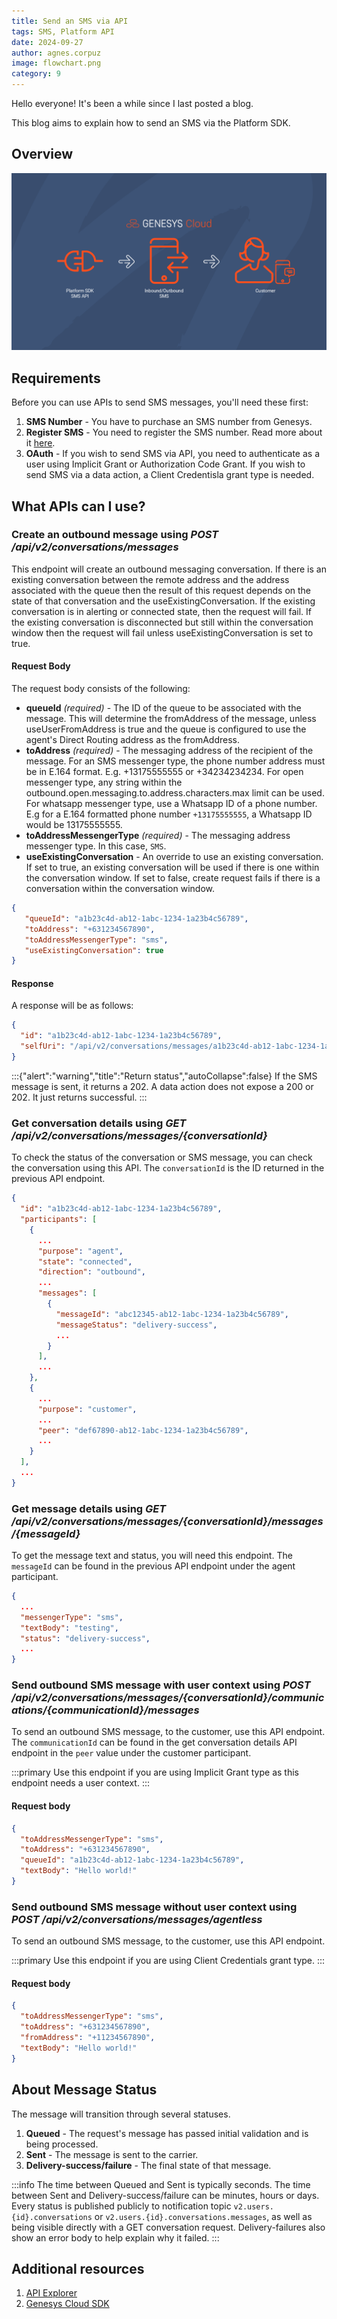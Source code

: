 ```yaml
---
title: Send an SMS via API
tags: SMS, Platform API
date: 2024-09-27
author: agnes.corpuz
image: flowchart.png
category: 9
---
```


Hello everyone! It's been a while since I last posted a blog.

This blog aims to explain how to send an SMS via the Platform SDK.

## Overview
![Flowchart](flowchart.png "Flowchart")

## Requirements
Before you can use APIs to send SMS messages, you'll need these first:
1. **SMS Number** - You have to purchase an SMS number from Genesys.
2. **Register SMS** - You need to register the SMS number. Read more about it [here](https://help.mypurecloud.com/articles/required-regulatory-documentation-for-sms-number-purchase/).
3. **OAuth** - If you wish to send SMS via API, you need to authenticate as a user using Implicit Grant or Authorization Code Grant. If you wish to send SMS via a data action, a Client Credentisla grant type is needed.

## What APIs can I use?

### Create an outbound message using *POST /api/v2/conversations/messages*
This endpoint will create an outbound messaging conversation. If there is an existing conversation between the remote address and the address associated with the queue then the result of this request depends on the state of that conversation and the useExistingConversation. If the existing conversation is in alerting or connected state, then the request will fail. If the existing conversation is disconnected but still within the conversation window then the request will fail unless useExistingConversation is set to true.

#### Request Body
The request body consists of the following:
- **queueId** *(required)* - The ID of the queue to be associated with the message. This will determine the fromAddress of the message, unless useUserFromAddress is true and the queue is configured to use the agent's Direct Routing address as the fromAddress.
- **toAddress** *(required)* - The messaging address of the recipient of the message. For an SMS messenger type, the phone number address must be in E.164 format. E.g. +13175555555 or +34234234234. For open messenger type, any string within the outbound.open.messaging.to.address.characters.max limit can be used. For whatsapp messenger type, use a Whatsapp ID of a phone number. E.g for a E.164 formatted phone number `+13175555555`, a Whatsapp ID would be 13175555555.
- **toAddressMessengerType** *(required)* - The messaging address messenger type. In this case, `SMS`.
- **useExistingConversation** - An override to use an existing conversation. If set to true, an existing conversation will be used if there is one within the conversation window. If set to false, create request fails if there is a conversation within the conversation window.

```json
{
   "queueId": "a1b23c4d-ab12-1abc-1234-1a23b4c56789",
   "toAddress": "+631234567890",
   "toAddressMessengerType": "sms",
   "useExistingConversation": true
}
```

#### Response
A response will be as follows:

```json
{
  "id": "a1b23c4d-ab12-1abc-1234-1a23b4c56789",
  "selfUri": "/api/v2/conversations/messages/a1b23c4d-ab12-1abc-1234-1a23b4c56789"
}
```
:::{"alert":"warning","title":"Return status","autoCollapse":false}
If the SMS message is sent, it returns a 202. A data action does not expose a 200 or 202.  It just returns successful.
:::

### Get conversation details using *GET /api/v2/conversations/messages/{conversationId}*
To check the status of the conversation or SMS message, you can check the conversation using this API. The `conversationId` is the ID returned in the previous API endpoint.

```json
{
  "id": "a1b23c4d-ab12-1abc-1234-1a23b4c56789",
  "participants": [
    {
      ...
      "purpose": "agent",
      "state": "connected",
      "direction": "outbound",
      ...
      "messages": [
        {
          "messageId": "abc12345-ab12-1abc-1234-1a23b4c56789",
          "messageStatus": "delivery-success",
          ...
        }
      ],
      ...
    },
    {
      ...
      "purpose": "customer",
      ...
      "peer": "def67890-ab12-1abc-1234-1a23b4c56789",
      ...
    }
  ],
  ...
}
```

### Get message details using *GET /api/v2/conversations/messages/{conversationId}/messages/{messageId}*
To get the message text and status, you will need this endpoint. The `messageId` can be found in the previous API endpoint under the agent participant.

```json
{
  ...
  "messengerType": "sms",
  "textBody": "testing",
  "status": "delivery-success",
  ...
}
```

### Send outbound SMS message with user context using *POST /api/v2/conversations/messages/{conversationId}/communications/{communicationId}/messages*
To send an outbound SMS message, to the customer, use this API endpoint. The `communicationId` can be found in the get conversation details API endpoint in the `peer` value under the customer participant.

:::primary
Use this endpoint if you are using Implicit Grant type as this endpoint needs a user context.
:::

#### Request body

```json
{
  "toAddressMessengerType": "sms",
  "toAddress": "+631234567890",
  "queueId": "a1b23c4d-ab12-1abc-1234-1a23b4c56789",
  "textBody": "Hello world!"
}
```

### Send outbound SMS message without user context using *POST /api/v2/conversations/messages/agentless*
To send an outbound SMS message, to the customer, use this API endpoint.

:::primary
Use this endpoint if you are using Client Credentials grant type.
:::

#### Request body

```json
{
  "toAddressMessengerType": "sms",
  "toAddress": "+631234567890",
  "fromAddress": "+11234567890",
  "textBody": "Hello world!"
}
```

## About Message Status
The message will transition through several statuses.
1. **Queued** - The request's message has passed initial validation and is being processed.
2. **Sent** - The message is sent to the carrier.
3. **Delivery-success/failure** - The final state of that message.

:::info
The time between Queued and Sent is typically seconds. The time between Sent and Delivery-success/failure can be minutes, hours or days. Every status is published publicly to notification topic `v2.users.{id}.conversations` or `v2.users.{id}.conversations.messages`, as well as being visible directly with a GET conversation request. Delivery-failures also show an error body to help explain why it failed.
:::

## Additional resources 
1. [API Explorer](/devapps/api-explorer-standalone)
2. [Genesys Cloud SDK](/devapps/sdk/)
